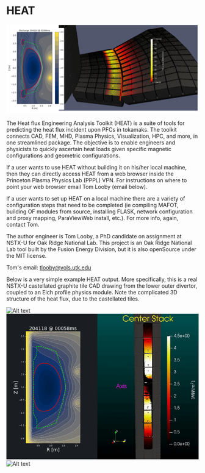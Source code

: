 # HEAT
![Alt text](exampleHF.png?raw=true "Example NSTXU 3D Heat Flux onto CAD")

The Heat flux Engineering Analysis Toolkit (HEAT) is a suite of tools for predicting the heat flux
incident upon PFCs in tokamaks.  The toolkit connects CAD, FEM, MHD, Plasma Physics, Visualization,
HPC, and more, in one streamlined package.  The objective is to enable engineers and physicists to
quickly ascertain heat loads given specific magnetic configurations and geometric configurations.

If a user wants to use HEAT without building it on his/her local machine, then they can directly
access HEAT from a web browser inside the Princeton Plasma Physics Lab (PPPL) VPN.  For instructions
on where to point your web browser email Tom Looby (email below).

If a user wants to set up HEAT on a local machine there are a variety of configuration steps that need to be completed (ie compiling MAFOT, building OF modules from source, installing FLASK, network configuration and proxy mapping, ParaViewWeb install, etc.).  For more info, again, contact Tom.

The author engineer is Tom Looby, a PhD candidate on assignment at NSTX-U for Oak Ridge National Lab.
This project is an Oak Ridge National Lab tool built by the Fusion Energy Division, but it is also
openSource under the MIT license.

Tom's email:  tlooby@vols.utk.edu

Below is a very simple example HEAT output.  More specifically, this is a real NSTX-U castellated graphite
 tile CAD drawing from the lower outer divertor, coupled to an Eich profile physics module.  Note the complicated 3D structure of the heat flux, due to the castellated tiles.

![Alt text](HF_T_EQ.gif "Example output of EQ, HF, T, video")
![Alt text](limiter.gif "Example output of EQ, HF, T, video")
![Alt text](sideBySide.gif "Example output of EQ, HF, T, video")


